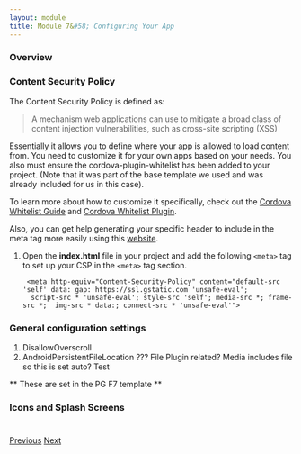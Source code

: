 ```yaml
---
layout: module
title: Module 7&#58; Configuring Your App
---
```


### Overview

### Content Security Policy
The Content Security Policy is defined as:
 
>A mechanism web applications can use to mitigate a broad class of content injection vulnerabilities, such as cross-site scripting (XSS)
 
Essentially it allows you to define where your app is allowed to load content from. You need to customize it for your own apps based on your
needs. You also must ensure the cordova-plugin-whitelist has been added to your project. (Note that it was part of the base template we used
and was already included for us in this case).  


To learn more about how to customize it specifically, check out the [Cordova Whitelist Guide](http://cordova.apache.org/docs/en/latest/guide/appdev/whitelist/index.html)
 and [Cordova Whitelist Plugin](https://github.com/apache/cordova-plugin-whitelist/blob/master/README.md#content-security-policy).  
 

Also, you can get help generating your specific header to include in the meta tag more easily using this [website](http://cspisawesome.com/). 

1. Open the **index.html** file in your project and add the following `<meta>` tag to set up your CSP in the `<meta>` tag section. 

        <meta http-equiv="Content-Security-Policy" content="default-src 'self' data: gap: https://ssl.gstatic.com 'unsafe-eval';
         script-src * 'unsafe-eval'; style-src 'self'; media-src *; frame-src *;  img-src * data:; connect-src * 'unsafe-eval'">


### General configuration settings
1. DisallowOverscroll
2. AndroidPersistentFileLocation ??? File Plugin related? Media includes file so this is set auto? Test

** These are set in the PG F7 template **

### Icons and Splash Screens

<div class="row" style="margin-top:40px;">
<div class="col-sm-12">
<a href="module6.html" class="btn btn-default"><i class="glyphicon glyphicon-chevron-left"></i> Previous</a>
<a href="module8.html" class="btn btn-default pull-right">Next <i class="glyphicon
glyphicon-chevron-right"></i></a>
</div>
</div>

